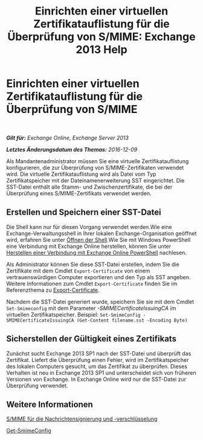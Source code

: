 ﻿---
title: 'Einrichten einer virtuellen Zertifikatauflistung für die Überprüfung von S/MIME: Exchange 2013 Help'
TOCTitle: Einrichten einer virtuellen Zertifikatauflistung für die Überprüfung von S/MIME
ms:assetid: 04a616e6-197c-490c-ae8c-c8d5f0f0b3dd
ms:mtpsurl: https://technet.microsoft.com/de-de/library/Dn626155(v=EXCHG.150)
ms:contentKeyID: 61212664
ms.date: 04/24/2018
mtps_version: v=EXCHG.150
ms.translationtype: HT
---

# Einrichten einer virtuellen Zertifikatauflistung für die Überprüfung von S/MIME

 

_**Gilt für:** Exchange Online, Exchange Server 2013_

_**Letztes Änderungsdatum des Themas:** 2016-12-09_

Als Mandantenadministrator müssen Sie eine virtuelle Zertifikatauflistung konfigurieren, die zur Überprüfung von S/MIME-Zertifikaten verwendet wird. Die virtuelle Zertifikatauflistung wird als Datei vom Typ Zertifikatspeicher mit der Dateinamenerweiterung SST eingerichtet. Die SST-Datei enthält alle Stamm- und Zwischenzertifikate, die bei der Überprüfung eines S/MIME-Zertifikats verwendet werden.

## Erstellen und Speichern einer SST-Datei

Die Shell kann nur für diesen Vorgang verwendet werden.Wie eine Exchange-Verwaltungsshell in Ihrer lokalen Exchange-Organisation geöffnet wird, erfahren Sie unter [Öffnen der Shell](https://technet.microsoft.com/de-de/library/dd638134\(v=exchg.150\)).Wie Sie mit Windows PowerShell eine Verbindung mit Exchange Online herstellen, können Sie unter [Herstellen einer Verbindung mit Exchange Online PowerShell](https://go.microsoft.com/fwlink/p/?linkid=396554) nachlesen.

Als Administrator können Sie diese SST-Datei erstellen, indem Sie die Zertifikate mit dem Cmdlet `Export-Certificate` von einem vertrauenswürdigen Computer exportieren und den Typ als SST angeben. Weitere Informationen zum Cmdlet `Export-Certificate` finden Sie im Referenzthema zu [Export-Certificate](https://technet.microsoft.com/de-de/library/hh848628.aspx).

Nachdem die SST-Datei generiert wurde, speichern Sie sie mit dem Cmdlet `Set-Smimeconfig` mit dem Parameter *-SMIMECertificateIssuingCA* im virtuellen Zertifikatspeicher. Beispiel: `Set-SmimeConfig -SMIMECertificateIssuingCA (Get-Content filename.sst -Encoding Byte)`

## Sicherstellen der Gültigkeit eines Zertifikats

Zunächst sucht Exchange 2013 SP1 nach der SST-Datei und überprüft das Zertifikat. Liefert die Überprüfung einen Fehler, wird im Zertifikatspeicher des lokalen Computers gesucht, um das Zertifikat zu überprüfen. Dieses Verhalten ist neu in Exchange 2013 SP1 und unterscheidet sich von früheren Versionen von Exchange. In Exchange Online wird nur die SST-Datei zur Überprüfung verwendet.

## Weitere Informationen

[S/MIME für die Nachrichtensignierung und -verschlüsselung](s-mime-for-message-signing-and-encryption-exchange-2013-help.md)

[Get-SmimeConfig](https://technet.microsoft.com/de-de/library/dn554257\(v=exchg.150\))

